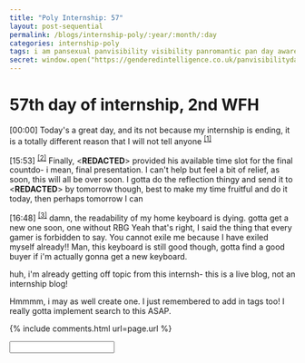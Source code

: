 ```yaml
---
title: "Poly Internship: 57"
layout: post-sequential
permalink: /blogs/internship-poly/:year/:month/:day
categories: internship-poly
tags: i am pansexual panvisibility visibility panromantic pan day awareness presentation home wfh work from home i need a new keyboard life blog internship penis asap tags
secret: window.open("https://genderedintelligence.co.uk/panvisibilityday", "_self")
---
```

# 57th day of internship, 2nd WFH

<span class="timestamp">[00:00]</span> <span class='disable-selection' ondblclick="this.innerHTML='Today is Pan Visibility Day, and almost no one within my circles are aware of what pansexuality is. After months of reflection, I finally identified myself as a pansexual person, and I want to let people know it, when the time comes.'">Today's a great day, and its not because my internship is ending, it is a totally different reason that I will not tell anyone <sup><a href="#1">[1]</a></sup></span>

<span class="timestamp">[15:53]</span> <sup><a href="#2">[2]</a></sup> Finally, <span class='disable-selection' ondblclick="this.innerHTML='Mr Alan'">&lt;<b>REDACTED</b>&gt;</span> provided his available time slot for the final countdo- i mean, final presentation. I can't help but feel a bit of relief, as soon, this will all be over soon. I gotta do the reflection thingy and send it to <span class='disable-selection' ondblclick="this.innerHTML=''">&lt;<b>REDACTED</b>&gt;</span> by tomorrow though, best to make my time fruitful and do it today, then perhaps tomorrow I can

<span class="timestamp">[16:48]</span> <sup><a href="#3">[3]</a></sup> damn, the readability of my home keyboard is dying. gotta get a new one soon, one without RBG Yeah that's right, I said the thing that every gamer is forbidden to say. You cannot exile me because I have exiled myself already!! Man, this keyboard is still good though, gotta find a good buyer if i'm actually gonna get a new keyboard.

huh, i'm already getting off topic from this internsh- this is a live blog, not an internship blog!

Hmmmm, i may as well create one. I just remembered to add in tags too! I really gotta implement search to this ASAP.

<!--

<span class='disable-selection' ondblclick="this.innerHTML=''">&lt;<b>REDACTED</b>&gt;</span>

-->

{% include comments.html url=page.url %}

<input id="password-input" type="password" class="text-secret" onkeyup="unlock()">

<span class="disable-selection" id="truth" style="display:none;"><sup id="1">[1]</sup> double-click that text. also, click on the copyright sign in the footer<br><br><sup id="2">[2]</sup> BRUH i didn't hide the hidden text in the previous day AND SOMEONE TOLD ME THEY READ IT. BRUHHHH<br><br><sup id="3">[3]</sup> So I came out, more details at <sup><a href="#1">[1]</a></sup>, and no one caught it, except for one who liked it, but they retracted their like apparently, and one who asked me what flag was it lolll, welp. it's time i tell'em.</span>
